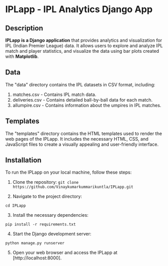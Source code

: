 # IPLapp - IPL Analytics Django App

## Description

**IPLapp is a Django application** that provides analytics and visualization for IPL (Indian Premier League) data. It allows users to explore and analyze IPL match and player statistics, and visualize the data using bar plots created with **Matplotlib**.



## Data

The "data" directory contains the IPL datasets in CSV format, including:

1. matches.csv - Contains IPL match data.
2. deliveries.csv - Contains detailed ball-by-ball data for each match.
3. allumpire.csv - Contains information about the umpires in IPL matches.

## Templates

The "templates" directory contains the HTML templates used to render the web pages of the IPLapp. It includes the necessary HTML, CSS, and JavaScript files to create a visually appealing and user-friendly interface.

## Installation

To run the IPLapp on your local machine, follow these steps:

1. Clone the repository:
   `git clone https://github.com/Vinaykumarkummarikuntla/IPLapp.git`

2. Navigate to the project directory:

`cd IPLapp`


3. Install the necessary dependencies:

`pip install -r requirements.txt`

4. Start the Django development server:

`python manage.py runserver`

5. Open your web browser and access the IPLapp at [http://localhost:8000].

